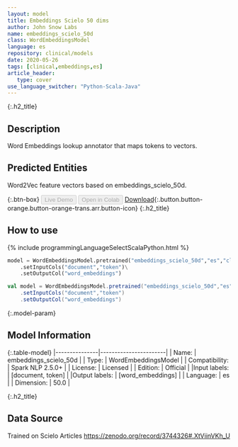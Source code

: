 ```yaml
---
layout: model
title: Embeddings Scielo 50 dims
author: John Snow Labs
name: embeddings_scielo_50d
class: WordEmbeddingsModel
language: es
repository: clinical/models
date: 2020-05-26
tags: [clinical,embeddings,es]
article_header:
   type: cover
use_language_switcher: "Python-Scala-Java"
---
```


{:.h2_title}
## Description
Word Embeddings lookup annotator that maps tokens to vectors.

## Predicted Entities 
Word2Vec feature vectors based on embeddings_scielo_50d.

{:.btn-box}
<button class="button button-orange" disabled>Live Demo</button>
<button class="button button-orange" disabled>Open in Colab</button>
[Download](https://s3.amazonaws.com/auxdata.johnsnowlabs.com/clinical/models/embeddings_scielo_50d_es_2.5.0_2.4_1590467114993.zip){:.button.button-orange.button-orange-trans.arr.button-icon}
{:.h2_title}
## How to use 
<div class="tabs-box" markdown="1">

{% include programmingLanguageSelectScalaPython.html %}

```python
model = WordEmbeddingsModel.pretrained("embeddings_scielo_50d","es","clinical/models")\
	.setInputCols("document","token")\
	.setOutputCol("word_embeddings")
```

```scala
val model = WordEmbeddingsModel.pretrained("embeddings_scielo_50d","es","clinical/models")
	.setInputCols("document","token")
	.setOutputCol("word_embeddings")
```
</div>

{:.model-param}
## Model Information

{:.table-model}
|---------------|-----------------------|
| Name:          | embeddings_scielo_50d |
| Type:   | WordEmbeddingsModel   |
| Compatibility: | Spark NLP 2.5.0+                |
| License:       | Licensed              |
| Edition:       | Official            |
|Input labels:        | [document, token]       |
|Output labels:       | [word_embeddings]       |
| Language:      | es                    |
| Dimension:    | 50.0                  |

{:.h2_title}
## Data Source
Trained on Scielo Articles
https://zenodo.org/record/3744326#.XtViinVKh_U